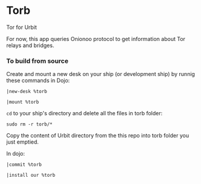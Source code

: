 # Torb
 Tor for Urbit

For now, this app queries Onionoo protocol to get information about Tor relays and bridges.



### To build from source

Create and mount a new desk on your ship (or development ship) by runnig these commands in Dojo:


`|new-desk %torb`


`|mount %torb`


`cd` to your ship's directory and delete all the files in torb folder:


`sudo rm -r torb/*`

Copy the content of Urbit directory from the this repo into torb folder you just emptied.

In dojo:

`|commit %torb`

`|install our %torb`



